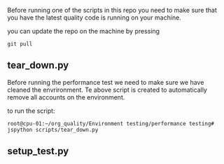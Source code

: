 Before running one of the scripts in this repo you need to make sure that you have the latest quality code is running on your machine.

you can update the repo on the machine by pressing
```
git pull
```


## tear_down.py
Before running the performance test we need to make sure we have cleaned the envrironment. Te above script is created to automatically remove all accounts on the environment.

to run the script:

```
root@cpu-01:~/org_quality/Environment testing/performance testing# jspython scripts/tear_down.py
```

## setup_test.py


